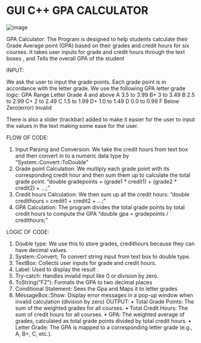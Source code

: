 # GUI C++ GPA CALCULATOR
![image](https://github.com/user-attachments/assets/fa26913c-da97-4fa5-88a3-1c163c932954)







GPA Calculator:
The Program is designed to help students calculate their Grade Average point (GPA) based on their grades and credit hours for six courses. It takes user inputs for grade and credit hours through the text boxes , and Tells the overall GPA of the student 


INPUT:

We ask the user to input the grade points. Each grade point is in accordance with the letter grade. We use the following GPA letter grade logic:
GPA Range	Letter Grade
4 and above	A
3.5 to 3.99	B+
3 to 3.49	B
2.5 to 2.99	C+
2 to 2.49	C
1.5 to 1.99	D+
1.0 to 1.49	D
0.0 to 0.99	F
Below Zero(error)	Invalid

There is also a slider (trackbar) added to make it easier for the user to input the values in the text making some ease for the user.

 
 
FLOW OF  CODE:


1.	Input Parsing and Conversion:
We take the credit hours from text box and then convert in to a numeric data type by “System::Convert::ToDouble”
2.	Grade point Calculation:
We multiply each grade point with its corresponding credit hour and then sum them up to calculate the total grade point.
“double gradepoints = (grade1 * credit1) + (grade2 * credit2) + ...;”
3.	Credit hours Calculation:
We then sum up all the credit hours:
“double credithours = credit1 + credit2 + ...;”
4.	GPA Calculation:
The program divides the total grade points by total credit hours to compute the GPA
“double gpa = gradepoints / credithours;”


LOGIC OF CODE:


1.	Double type:
We use this to store grades, credithours because they can have decimal values.
2.	System::Convert;
To convert string input from text box to double type.
3.	TextBox:
Collects user inputs for grade and credit hours.
4.	Label:
Used to display the result .
5.	Try-catch:
Handles invalid input like 0 or division by zero.
6.	ToString(“F2”):
Formats the GPA to two decimal places
7.	Conditional Statement:
Sees the Gpa and Maps it to letter grades
8.	MessageBox::Show:
Display error messages in a pop-up window when invalid calculation (division by zero)
OUTPUT:
•	Total Grade Points: The sum of the weighted grades for all courses.
•	Total Credit Hours: The sum of credit hours for all courses.
•	GPA: The weighted average of grades, calculated as total grade points divided by total credit hours.
•	Letter Grade: The GPA is mapped to a corresponding letter grade (e.g., A, B+, C, etc.).
